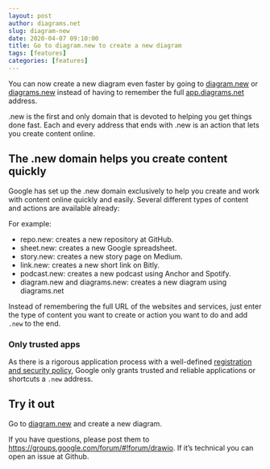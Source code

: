 ```yaml
---
layout: post
author: diagrams.net
slug: diagram-new
date: 2020-04-07 09:10:00
title: Go to diagram.new to create a new diagram
tags: [features]
categories: [features]
---
```


You can now create a new diagram even faster by going to [diagram.new](https://diagram.new) or [diagrams.new](https://diagrams.new) instead of having to remember the full [app.diagrams.net](https://app.diagrams.net) address.

.new is the first and only domain that is devoted to helping you get things done fast. Each and every address that ends with .new is an action that lets you create content online.

## The .new domain helps you create content quickly

Google has set up the .new domain exclusively to help you create and work with content online quickly and easily.
Several different types of content and actions are available already:

For example:
* repo.new: creates a new repository at GitHub.
* sheet.new: creates a new Google spreadsheet.
* story.new: creates a new story page on Medium.
* link.new: creates a new short link on Bitly.
* podcast.new: creates a new podcast using Anchor and Spotify.
* diagram.new and diagrams.new: creates a new diagram using diagrams.net

Instead of remembering the full URL of the websites and services, just enter the type of content you want to create or action you want to do and add ``.new`` to the end.

### Only trusted apps

As there is a rigorous application process with a well-defined [registration and security policy](https://whats.new/#registration), Google only grants trusted and reliable applications or shortcuts a ``.new`` address.

## Try it out

Go to [diagram.new](https://diagram.new) and create a new diagram.

If you have questions, please post them to https://groups.google.com/forum/#!forum/drawio. If it’s technical you can open an issue at Github.
